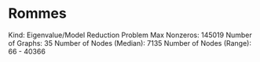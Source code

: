# Rommes

Kind: Eigenvalue/Model Reduction Problem
Max Nonzeros: 145019
Number of Graphs: 35
Number of Nodes (Median): 7135
Number of Nodes (Range): 66 - 40366